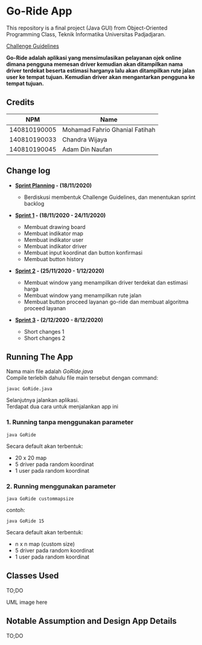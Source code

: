 # Go-Ride App

This repository is a final project (Java GUI) from Object-Oriented Programming Class, Teknik Informatika Universitas Padjadjaran.

[Challenge Guidelines](challenge-guideline.md)

**Go-Ride adalah aplikasi yang mensimulasikan pelayanan ojek online dimana pengguna memesan driver kemudian akan ditampilkan nama driver terdekat beserta 
estimasi harganya lalu akan ditampilkan rute jalan user ke tempat tujuan. Kemudian driver akan mengantarkan pengguna ke tempat tujuan.**

## Credits

| NPM          | Name                           |
| ------------ | ------------------------------ |
| 140810190005 | Mohamad Fahrio Ghanial Fatihah |
| 140810190033 | Chandra Wijaya                 |
| 140810190045 | Adam Din Naufan                |

## Change log

- **[Sprint Planning](changelog/sprint-planning.md) - (18/11/2020)**

  - Berdiskusi membentuk Challenge Guidelines, dan menentukan sprint backlog

- **[Sprint 1](changelog/sprint-1.md) - (18/11/2020 - 24/11/2020)**
  - Membuat drawing board                                
  - Membuat indikator map                                
  - Membuat indikator user                     
  - Membuat indikator driver    
  - Membuat input koordinat dan button konfirmasi        
  - Membuat button history    

- **[Sprint 2](changelog/sprint-2.md) - (25/11/2020 - 1/12/2020)**
  - Membuat window yang menampilkan driver terdekat dan estimasi harga	
  - Membuat window yang menampilkan rute jalan	
  - Membuat button proceed layanan go-ride dan membuat algoritma proceed layanan
  
- **[Sprint 3](changelog/sprint-3.md) - (2/12/2020 - 8/12/2020)**
  - Short changes 1
  - Short changes 2

## Running The App

Nama main file adalah *GoRide.java* <br>
Compile terlebih dahulu file main tersebut dengan command:
```
javac GoRide.java
```

Selanjutnya jalankan aplikasi. <br>
Terdapat dua cara untuk menjalankan app ini

### 1. Running tanpa menggunakan parameter
```
java GoRide
```

Secara default akan terbentuk:
- 20 x 20 map
- 5 driver pada random koordinat
- 1 user pada random koordinat

### 2. Running menggunakan parameter
```
java GoRide custommapsize
```
contoh:
```
java GoRide 15
```

Secara default akan terbentuk:
- n x n map (custom size)
- 5 driver pada random koordinat
- 1 user pada random koordinat

## Classes Used

TO;DO

UML image here

## Notable Assumption and Design App Details

TO;DO
